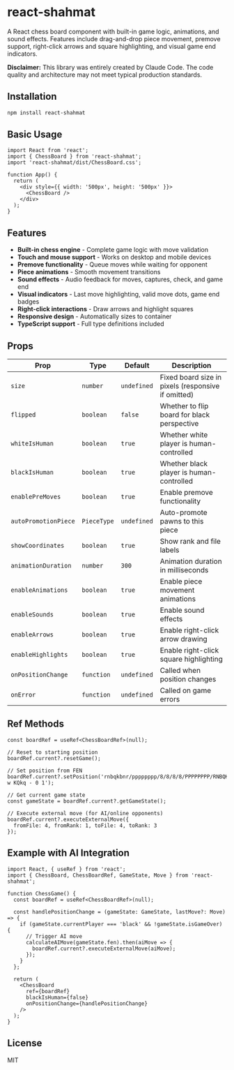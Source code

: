 # react-shahmat

A React chess board component with built-in game logic, animations, and sound effects. Features include drag-and-drop piece movement, premove support, right-click arrows and square highlighting, and visual game end indicators.

**Disclaimer:** This library was entirely created by Claude Code. The code quality and architecture may not meet typical production standards.

## Installation

```bash
npm install react-shahmat
```

## Basic Usage

```tsx
import React from 'react';
import { ChessBoard } from 'react-shahmat';
import 'react-shahmat/dist/ChessBoard.css';

function App() {
  return (
    <div style={{ width: '500px', height: '500px' }}>
      <ChessBoard />
    </div>
  );
}
```

## Features

- **Built-in chess engine** - Complete game logic with move validation
- **Touch and mouse support** - Works on desktop and mobile devices  
- **Premove functionality** - Queue moves while waiting for opponent
- **Piece animations** - Smooth movement transitions
- **Sound effects** - Audio feedback for moves, captures, check, and game end
- **Visual indicators** - Last move highlighting, valid move dots, game end badges
- **Right-click interactions** - Draw arrows and highlight squares
- **Responsive design** - Automatically sizes to container
- **TypeScript support** - Full type definitions included

## Props

| Prop | Type | Default | Description |
|------|------|---------|-------------|
| `size` | `number` | `undefined` | Fixed board size in pixels (responsive if omitted) |
| `flipped` | `boolean` | `false` | Whether to flip board for black perspective |
| `whiteIsHuman` | `boolean` | `true` | Whether white player is human-controlled |
| `blackIsHuman` | `boolean` | `true` | Whether black player is human-controlled |
| `enablePreMoves` | `boolean` | `true` | Enable premove functionality |
| `autoPromotionPiece` | `PieceType` | `undefined` | Auto-promote pawns to this piece |
| `showCoordinates` | `boolean` | `true` | Show rank and file labels |
| `animationDuration` | `number` | `300` | Animation duration in milliseconds |
| `enableAnimations` | `boolean` | `true` | Enable piece movement animations |
| `enableSounds` | `boolean` | `true` | Enable sound effects |
| `enableArrows` | `boolean` | `true` | Enable right-click arrow drawing |
| `enableHighlights` | `boolean` | `true` | Enable right-click square highlighting |
| `onPositionChange` | `function` | `undefined` | Called when position changes |
| `onError` | `function` | `undefined` | Called on game errors |

## Ref Methods

```tsx
const boardRef = useRef<ChessBoardRef>(null);

// Reset to starting position
boardRef.current?.resetGame();

// Set position from FEN
boardRef.current?.setPosition('rnbqkbnr/pppppppp/8/8/8/8/PPPPPPPP/RNBQKBNR w KQkq - 0 1');

// Get current game state
const gameState = boardRef.current?.getGameState();

// Execute external move (for AI/online opponents)
boardRef.current?.executeExternalMove({
  fromFile: 4, fromRank: 1, toFile: 4, toRank: 3
});
```

## Example with AI Integration

```tsx
import React, { useRef } from 'react';
import { ChessBoard, ChessBoardRef, GameState, Move } from 'react-shahmat';

function ChessGame() {
  const boardRef = useRef<ChessBoardRef>(null);

  const handlePositionChange = (gameState: GameState, lastMove?: Move) => {
    if (gameState.currentPlayer === 'black' && !gameState.isGameOver) {
      // Trigger AI move
      calculateAIMove(gameState.fen).then(aiMove => {
        boardRef.current?.executeExternalMove(aiMove);
      });
    }
  };

  return (
    <ChessBoard
      ref={boardRef}
      blackIsHuman={false}
      onPositionChange={handlePositionChange}
    />
  );
}
```

## License

MIT